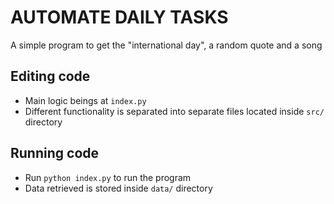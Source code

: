 # AUTOMATE DAILY TASKS

A simple program to get the "international day", a random quote and a song

## Editing code

* Main logic beings at `index.py`
* Different functionality is separated into separate files located inside `src/` directory

## Running code

* Run `python index.py` to run the program
* Data retrieved is stored inside `data/` directory
